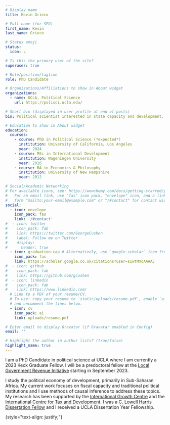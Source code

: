 ```yaml
---
# Display name
title: Kevin Grieco

# Full name (for SEO)
first_name: Kevin
last_name: Grieco

# Status emoji
status:
  icon: ☕️

# Is this the primary user of the site?
superuser: true

# Role/position/tagline
role: PhD Candidate

# Organizations/Affiliations to show in About widget
organizations:
  - name: UCLA, Political Science
    url: https://polisci.ucla.edu/

# Short bio (displayed in user profile at end of posts)
bio: Political scientist interested in state capacity and development.

# Education to show in About widget
education:
  courses:
    - course: PhD in Political Science (*expected*)
      institution: University of California, Los Angeles
      year: 2024
    - course: MSc in International Development
      institution: Wageningen University
      year: 2016
    - course: BA in Economics & Philosophy
      institution: University of New Hampshire
      year: 2012

# Social/Academic Networking
# For available icons, see: https://wowchemy.com/docs/getting-started/page-builder/#icons
#   For an email link, use "fas" icon pack, "envelope" icon, and a link in the
#   form "mailto:your-email@example.com" or "/#contact" for contact widget.
social:
  - icon: envelope
    icon_pack: fas
    link: '/#contact'
#  - icon: twitter
#    icon_pack: fab
#    link: https://twitter.com/GeorgeCushen
#    label: Follow me on Twitter
#    display:
#      header: true
  - icon: graduation-cap # Alternatively, use `google-scholar` icon from `ai` icon pack
    icon_pack: fas
    link: https://scholar.google.co.uk/citations?user=sIwtMXoAAAAJ
#  - icon: github
#    icon_pack: fab
#    link: https://github.com/gcushen
#  - icon: linkedin
#    icon_pack: fab
#    link: https://www.linkedin.com/
  # Link to a PDF of your resume/CV.
  # To use: copy your resume to `static/uploads/resume.pdf`, enable `ai` icons in `params.yaml`,
  # and uncomment the lines below.
  - icon: cv
    icon_pack: ai
    link: uploads/resume.pdf

# Enter email to display Gravatar (if Gravatar enabled in Config)
email: ''

# Highlight the author in author lists? (true/false)
highlight_name: true
---
```

I am a PhD Candidate in political science at UCLA where I am currently a 2023 Keck Graduate Fellow. I will be a predoctoral fellow at the [Local Government Revenue Initiative](https://logri.org/) starting in September 2023. 

I study the political economy of development, primarily in Sub-Saharan Africa. My current work focuses on fiscal capacity and traditional political institutions and I use methods of causal inference to address these topics. My research has been supported by the [International Growth Centre](https://www.theigc.org/) and the [International Centre for Tax and Development](https://www.ictd.ac/). I was a [C. Lowell Harris Dissertation Fellow](https://www.lincolninst.edu/c-lowell-harriss-dissertation-fellows-2021-2022) and I received a UCLA Dissertation Year Fellowship. 


{style="text-align: justify;"}
